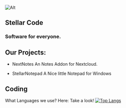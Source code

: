 ![Alt](http://www.legendcube.de/hotfile/logo-s-only-1024-1024-Original.png=256x256)
## Stellar Code
### Software for everyone.


## Our Projects:
- NextNotes
An Notes Addon for Nextcloud.

- StellarNotepad
A Nice little Notepad for Windows


## Coding
What Languages we use?
Here: Take a look!
[
![Top Langs](https://github-readme-stats.vercel.app/api/top-langs/?username=TRC-Loop&langs_count=16&theme=dark&layout=compact)](https://github.com/anuraghazra/github-readme-stats)
